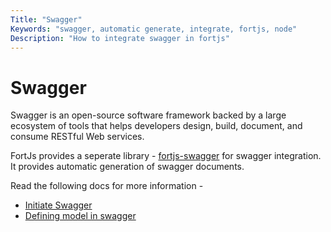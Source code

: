 ```yaml
---
Title: "Swagger"
Keywords: "swagger, automatic generate, integrate, fortjs, node"
Description: "How to integrate swagger in fortjs"
---
```


# Swagger

Swagger is an open-source software framework backed by a large ecosystem of tools that helps developers design, build, document, and consume RESTful Web services.

FortJs provides a seperate library - [fortjs-swagger](https://github.com/ujjwalguptaofficial/fortjs-swagger) for swagger integration. It provides automatic generation of swagger documents.

Read the following docs for more information - 

* [Initiate Swagger](/docs/swagger/initiate.md) 
* [Defining model in swagger](/docs/swagger/model.md)